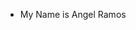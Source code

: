 - My Name is Angel Ramos


<!---
Angel-Ramos9/Angel-Ramos9 is a ✨ special ✨ repository because its `README.md` (this file) appears on your GitHub profile.
You can click the Preview link to take a look at your changes.
--->
